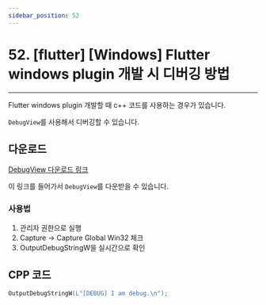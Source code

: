 ```yaml
---
sidebar_position: 52
---
```


# 52. [flutter] [Windows] Flutter windows plugin 개발 시 디버깅 방법
---

Flutter windows plugin 개발할 때 c++ 코드를 사용하는 경우가 있습니다.

`DebugView`를 사용해서 디버깅할 수 있습니다.

## 다운로드

[DebugView 다운로드 링크](https://learn.microsoft.com/ko-kr/sysinternals/downloads/debugview)

이 링크를 들어가서 `DebugView`를 다운받을 수 있습니다.


### 사용법

1. 관리자 권한으로 실행
2. Capture -> Capture Global Win32 체크
3. OutputDebugStringW을 실시간으로 확인


## CPP 코드

```cpp
OutputDebugStringW(L"[DEBUG] I am debug.\n");
```

